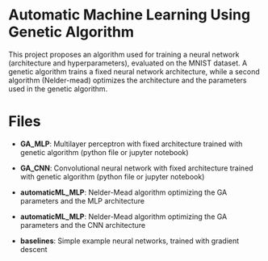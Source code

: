# Automatic Machine Learning Using Genetic Algorithm
This project proposes an algorithm used for training a neural network (architecture and hyperparameters), evaluated on the MNIST dataset.
A genetic algorithm trains a fixed neural network architecture, while a second algorithm (Nelder-mead) optimizes the architecture and the parameters used in the genetic algorithm.

# Files
- **GA_MLP**: Multilayer perceptron with fixed architecture trained with genetic algorithm (python file or jupyter notebook)
- **GA_CNN**: Convolutional neural network with fixed architecture trained with genetic algorithm (python file or jupyter notebook)


- **automaticML_MLP**: Nelder-Mead algorithm optimizing the GA parameters and the MLP architecture
- **automaticML_MLP**: Nelder-Mead algorithm optimizing the GA parameters and the CNN architecture


- **baselines**: Simple example neural networks, trained with gradient descent